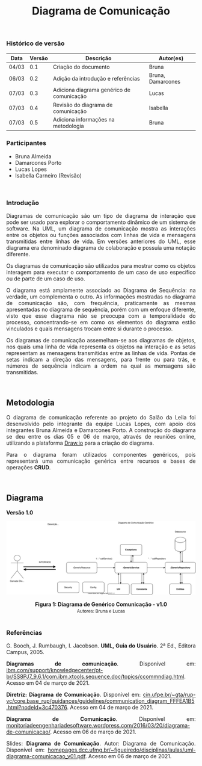 # <center> Diagrama de Comunicação
<br>

### Histórico de versão
|Data | Versão | Descrição | Autor(es)
| -- | -- | -- | -- |
| 04/03 | 0.1 | Criação do documento | Bruna |
| 06/03 | 0.2 | Adição da introdução e referências | Bruna, Damarcones |
| 07/03 | 0.3 | Adiciona diagrama genérico de comunicação | Lucas |
| 07/03 | 0.4 |Revisão do diagrama de comunicação | Isabella |
| 07/03 | 0.5 | Adiciona informações na metodologia | Bruna |


### Participantes

* Bruna Almeida 
* Damarcones Porto
* Lucas Lopes
* Isabella Carneiro (Revisão)

<br>

### Introdução

<p align="justify">Diagramas de comunicação são um tipo de diagrama de interação que pode ser usado para explorar o comportamento dinâmico de um sistema de software. Na UML, um diagrama de comunicação mostra as interações entre os objetos ou funções associados com linhas de vida e mensagens transmitidas entre linhas de vida. Em versões anteriores do UML, esse diagrama era denominado diagrama de colaboração e possuía uma notação diferente.</p>
<p align="justify">Os diagramas de comunicação são utilizados para mostrar como os objetos interagem para executar o comportamento de um caso de uso específico ou de parte de um caso de uso.</p>
<p align="justify">O diagrama está amplamente associado ao Diagrama de Sequência: na verdade, um complementa o outro. As informações mostradas no diagrama de comunicação são, com frequência, praticamente as mesmas apresentadas no diagrama de sequência, porém com um enfoque diferente, visto que esse diagrama não se preocupa com a temporalidade do processo, concentrando-se em como os elementos do diagrama estão vinculados e quais mensagens trocam entre si durante o processo.</p>
<p align="justify">Os diagramas de comunicação assemelham-se aos diagramas de objetos, nos quais uma linha de vida representa os objetos na interação e as setas representam as mensagens transmitidas entre as linhas de vida. Pontas de setas indicam a direção das mensagens, para frente ou para trás, e números de sequência indicam a ordem na qual as mensagens são transmitidas.</p>

<br>

## Metodologia

<p align="justify">O diagrama de comunicação referente ao projeto do Salão da Leila foi desenvolvido pelo integrante da equipe Lucas Lopes, com apoio dos integrantes Bruna Almeida e Damarcones Porto. A construção do diagrama se deu entre os dias 05 e 06 de março, através de reuniões online, utilizando a plataforma <a href=https://app.diagrams.net/>Draw.io</a> para a criação do diagrama.</p>
<p align="justify">Para o diagrama foram utilizados componentes genéricos, pois representará uma comunicação genérica entre recursos e bases de operações <b>CRUD</b>.</p>

<br>

## Diagrama

**Versão 1.0**

[<div align="center"><img hight="auto" width="auto" src="../../img/modelagem/dinamica/diagrama-comunicacao.svg"></div>](../../img/modelagem/dinamica/diagrama-comunicacao.svg)
<figcaption align='center'>
    <b>Figura 1: Diagrama de Genérico Comunicação - v1.0 </b>
    <br>
    <small>Autores: Bruna  e Lucas </small>
</figcaption>
<br>



### Referências

<p align="justify">G. Booch, J. Rumbaugh, I. Jacobson. <b>UML, Guia do Usuário</b>. 2ª Ed., Editora Campus, 2005.</p>
<p align="justify"><b>Diagramas de comunicação</b>. Disponível em: <a href=https://www.ibm.com/support/knowledgecenter/pt-br/SS8PJ7_9.6.1/com.ibm.xtools.sequence.doc/topics/ccommndiag.html>ibm.com/support/knowledgecenter/pt-br/SS8PJ7_9.6.1/com.ibm.xtools.sequence.doc/topics/ccommndiag.html</a>. Acesso em 04 de março de 2021.</p>
<p align="justify"><b>Diretriz: Diagrama de Comunicação</b>. Disponível em: <a href=https://www.cin.ufpe.br/~gta/rup-vc/core.base_rup/guidances/guidelines/communication_diagram_FFFEA1B5.html?nodeId=3c470376>cin.ufpe.br/~gta/rup-vc/core.base_rup/guidances/guidelines/communication_diagram_FFFEA1B5.html?nodeId=3c470376</a>. Acesso em 04 de março de 2021.</p>
<p align="justify"><b>Diagrama de Comunicação</b>. Disponível em: <a href=https://monitoriadeengenhariadesoftware.wordpress.com/2016/03/20/diagrama-de-comunicacao/>monitoriadeengenhariadesoftware.wordpress.com/2016/03/20/diagrama-de-comunicacao/</a>. Acesso em 06 de março de 2021.</p>
<p align="justify">Slides: <b>Diagrama de Comunicação</b>. Autor: Diagrama de Comunicação.  Disponível em: <a href=https://homepages.dcc.ufmg.br/~figueiredo/disciplinas/aulas/uml-diagrama-comunicacao_v01.pdf>homepages.dcc.ufmg.br/~figueiredo/disciplinas/aulas/uml-diagrama-comunicacao_v01.pdf</a>. Acesso em 06 de março de 2021.</p>
